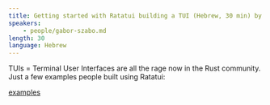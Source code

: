 ```yaml
---
title: Getting started with Ratatui building a TUI (Hebrew, 30 min) by Gabor Szabo
speakers:
    - people/gabor-szabo.md
length: 30
language: Hebrew
---
```


TUIs = Terminal User Interfaces are all the rage now in the Rust community.
Just a few examples people built using Ratatui:

[examples](https://rust.code-maven.com/slides/rust/rataturi-showcases.html)

